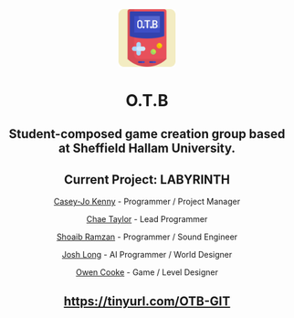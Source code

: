 
<p align="center"><img src="https://raw.githubusercontent.com/O-T-B/.github/main/profile/logo.svg" width="20%"></p>

<h1 align="center">O.T.B</h1>
<h2 align="center">Student-composed game creation group based at Sheffield Hallam University.</h2>
<h2 align="center">Current Project: LABYRINTH</h2>

<p align="center"><a href="https://github.com/CaseyJoK" target="_blank">Casey-Jo Kenny</a> - Programmer / Project Manager</p>
<p align="center"><a href="https://github.com/SuperslowJelly" target="_blank">Chae Taylor</a> - Lead Programmer</p>
<p align="center"><a href="https://github.com/shoaibramzan" target="_blank">Shoaib Ramzan</a> - Programmer / Sound Engineer</p>
<p align="center"><a href="https://github.com/Hoopie801" target="_blank">Josh Long</a> - AI Programmer / World Designer</p>
<p align="center"><a href="" target="_blank">Owen Cooke</a> - Game / Level Designer</p>

<h2 align="center"><a href="https://tinyurl.com/OTB-GIT" target="_blank">https://tinyurl.com/OTB-GIT</a></h2>
